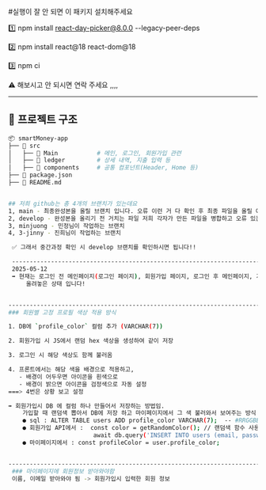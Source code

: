 #실행이 잘 안 되면 이 패키지 설치해주세요

1️⃣ npm install react-day-picker@8.0.0 --legacy-peer-deps

2️⃣ npm install react@18 react-dom@18

3️⃣ npm ci

 ⚠️ 해보시고 안 되시면 연락 주세요 ,,,,

-------------------------------------------------------------------------------------------------------------------
## 📁 프로젝트 구조

```bash
📦 smartMoney-app
├── 📂 src
│   ├── 📂 Main           # 메인, 로그인, 회원가입 관련
│   ├── 📂 ledger         # 상세 내역, 지출 입력 등
│   ├── 📂 components     # 공통 컴포넌트(Header, Home 등)
├── 📜 package.json
├── 📜 README.md


## 저희 github는 총 4개의 브랜치가 있는데요
1, main - 최종완성본을 올릴 브랜치 입니다. 오류 이런 거 다 확인 후 최종 파일을 올릴 예정
2, develop - 완성본을 올리기 전 거치는 파일 저희 각자가 만든 파일을 병합하고 오류 있는지 확인 후 수정 하는 곳
3, minjuong - 민정님이 작업하는 브랜치
4, 3-jinny - 진희님이 작업하는 브랜치

 ✅ 그래서 중간과정 확인 시 develop 브랜치를 확인하시면 됩니다!!

 -----------------------------------------------------------------------------------------------------------------
 2025-05-12
 ➡️ 현재는 로그인 전 메인페이지(로그인 페이지), 회원가입 페이지, 로그인 후 메인페이지, 가계부 상세페이지 이렇게 develop에 병합해서
     올려놓은 상태 입니다!


-------------------------------------------------------------------------------------------------------------------
### 회원별 고정 프로필 색상 적용 방식

1. DB에 `profile_color` 컬럼 추가 (VARCHAR(7))

2. 회원가입 시 JS에서 랜덤 hex 색상을 생성하여 같이 저장

3. 로그인 시 해당 색상도 함께 불러옴

4. 프론트에서는 해당 색을 배경으로 적용하고,
   - 배경이 어두우면 아이콘을 흰색으로
   - 배경이 밝으면 아이콘을 검정색으로 자동 설정
===> 4번은 상황 보고 설정

➡️ 회원가입시 DB 에 컬럼 하나 만들어서 저장하는 방법임.
    가입할 때 랜덤색 뽑아서 DB에 저장 하고 마이페이지에서 그 색 불러와서 보여주는 방식
    ● sql : ALTER TABLE users ADD profile_color VARCHAR(7);  -- #RRGGBB 형태
    ● 회원가입 API에서 :  const color = getRandomColor(); // 랜덤색 함수 사용
                        await db.query('INSERT INTO users (email, passwd, profile_color) VALUES (?, ?, ?)', [email, passwd, color]);
    ● 마이페이지에서 : const profileColor = user.profile_color;


-------------------------------------------------------------------------------------------------------------------
 ### 마이페이지에 회원정보 받아와야함
 이름, 이메일 받아와야 됨 -> 회원가입시 입력한 회원 정보


```
